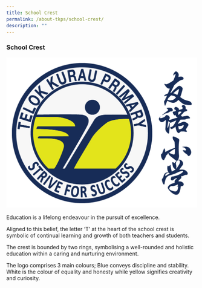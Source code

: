 ```yaml
---
title: School Crest
permalink: /about-tkps/school-crest/
description: ""
---
```

### **School Crest**

![](/images/About%20TKPS/School%20Logo%20with%20Chinese%20Name.png)

Education is a lifelong endeavour in the pursuit of excellence.

Aligned to this belief, the letter ‘T’ at the heart of the school crest is symbolic of continual learning and growth of both teachers and students.

The crest is bounded by two rings, symbolising a well-rounded and holistic education within a caring and nurturing environment.

The logo comprises 3 main colours; Blue conveys discipline and stability. White is the colour of equality and honesty while yellow signifies creativity and curiosity.